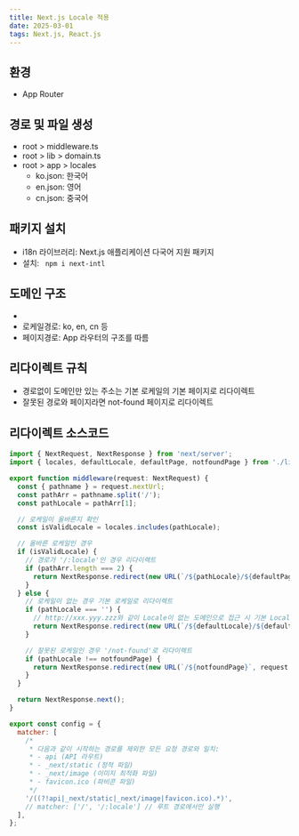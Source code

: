 ```yaml
---
title: Next.js Locale 적용
date: 2025-03-01
tags: Next.js, React.js
---
```


## 환경
- App Router

## 경로 및 파일 생성 
- root > middleware.ts
- root > lib > domain.ts
- root > app > locales
  - ko.json: 한국어
  - en.json: 영어
  - cn.json: 중국어

## 패키지 설치 
- i18n 라이브러리: Next.js 애플리케이션 다국어 지원 패키지
- 설치: ``` npm i next-intl```

## 도메인 구조
- [프로토콜]:[도메인]/[로케일경로]/[페이지경로]
- 로케일경로: ko, en, cn 등
- 페이지경로: App 라우터의 구조를 따름

## 리다이렉트 규칙
- 경로없이 도메인만 있는 주소는 기본 로케일의 기본 페이지로 리다이렉트
- 잘못된 경로와 페이지라면 not-found 페이지로 리다이렉트

## 리다이렉트 소스코드
``` js
import { NextRequest, NextResponse } from 'next/server';
import { locales, defaultLocale, defaultPage, notfoundPage } from './lib/domain';

export function middleware(request: NextRequest) {
  const { pathname } = request.nextUrl;
  const pathArr = pathname.split('/');
  const pathLocale = pathArr[1];

  // 로케일이 올바른지 확인
  const isValidLocale = locales.includes(pathLocale);

  // 올바른 로케일인 경우
  if (isValidLocale) {
    // 경로가 '/:locale'인 경우 리다이렉트
    if (pathArr.length === 2) {
      return NextResponse.redirect(new URL(`/${pathLocale}/${defaultPage}`, request.url));
    }
  } else {
    // 로케일이 없는 경우 기본 로케일로 리다이렉트
    if (pathLocale === '') {
      // http://xxx.yyy.zzz와 같이 Locale이 없는 도메인으로 접근 시 기본 Locale로 리다이렉트
      return NextResponse.redirect(new URL(`/${defaultLocale}/${defaultPage}`, request.url));
    } 

    // 잘못된 로케일인 경우 '/not-found'로 리다이렉트
    if (pathLocale !== notfoundPage) {
      return NextResponse.redirect(new URL(`/${notfoundPage}`, request.url));
    }
  }

  return NextResponse.next();
}

export const config = {
  matcher: [
    /*
     * 다음과 같이 시작하는 경로를 제외한 모든 요청 경로와 일치:
     * - api (API 라우트)
     * - _next/static (정적 파일)
     * - _next/image (이미지 최적화 파일)
     * - favicon.ico (파비콘 파일)
     */
    '/((?!api|_next/static|_next/image|favicon.ico).*)',
    // matcher: ['/', '/:locale'] // 루트 경로에서만 실행
  ],
};
```